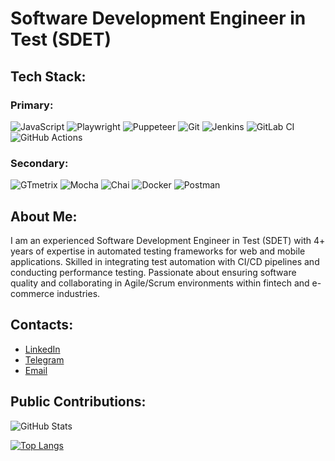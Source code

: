# Software Development Engineer in Test (SDET)

## Tech Stack:

### Primary:
![JavaScript](https://img.shields.io/badge/-JavaScript-454443?style=for-the-badge&logo=javascript)
![Playwright](https://img.shields.io/badge/-Playwright-454443?style=for-the-badge&logo=microsoft)
![Puppeteer](https://img.shields.io/badge/-Puppeteer-454443?style=for-the-badge&logo=puppeteer)
![Git](https://img.shields.io/badge/-Git-454443?style=for-the-badge&logo=git)
![Jenkins](https://img.shields.io/badge/-Jenkins-454443?style=for-the-badge&logo=jenkins)
![GitLab CI](https://img.shields.io/badge/-GitLabCI-454443?style=for-the-badge&logo=gitlab)
![GitHub Actions](https://img.shields.io/badge/-GitHub_Actions-454443?style=for-the-badge&logo=githubactions)

### Secondary:
![GTmetrix](https://img.shields.io/badge/-GTmetrix-454443?style=for-the-badge&logo=gtmetrix)
![Mocha](https://img.shields.io/badge/-Mocha-454443?style=for-the-badge&logo=mocha)
![Chai](https://img.shields.io/badge/-Chai-454443?style=for-the-badge&logo=chai)
![Docker](https://img.shields.io/badge/-Docker-454443?style=for-the-badge&logo=docker)
![Postman](https://img.shields.io/badge/-Postman-454443?style=for-the-badge&logo=postman)

## About Me:
I am an experienced Software Development Engineer in Test (SDET) with 4+ years of expertise in automated testing frameworks for web and mobile applications. Skilled in integrating test automation with CI/CD pipelines and conducting performance testing. Passionate about ensuring software quality and collaborating in Agile/Scrum environments within fintech and e-commerce industries.

## Contacts:
- [LinkedIn](https://www.linkedin.com/in/daniiaralaev)
- [Telegram](https://t.me/Daniiaralaev)
- [Email](mailto:daniiarcbkqa@gmail.com)

## Public Contributions:
![GitHub Stats](https://github-readme-stats.vercel.app/api?username=your-github-username&theme=transparent&show_icons=true)

[![Top Langs](https://github-readme-stats.vercel.app/api/top-langs/?username=your-github-username&show_icons=true&theme=tokyonight&layout=compact)](https://github.com/anuraghazra/github-readme-stats)
